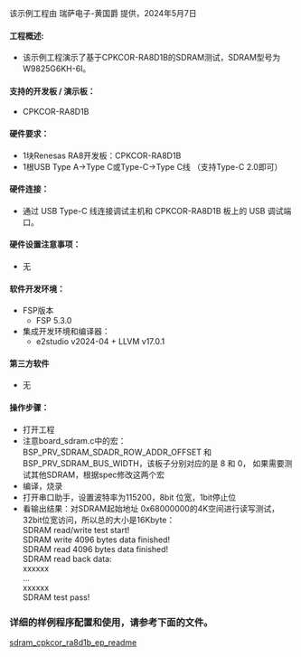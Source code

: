 该示例工程由 瑞萨电子-黄国爵 提供，2024年5月7日

#### 工程概述:
* 该示例工程演示了基于CPKCOR-RA8D1B的SDRAM测试，SDRAM型号为W9825G6KH-6I。

#### 支持的开发板 / 演示板：
* CPKCOR-RA8D1B

#### 硬件要求：
* 1块Renesas RA8开发板：CPKCOR-RA8D1B
* 1根USB Type A->Type C或Type-C->Type C线 （支持Type-C 2.0即可）

#### 硬件连接：
* 通过 USB Type-C 线连接调试主机和 CPKCOR-RA8D1B 板上的 USB 调试端口。

#### 硬件设置注意事项：
* 无

#### 软件开发环境：
* FSP版本
  * FSP 5.3.0
* 集成开发环境和编译器：
  * e2studio v2024-04 + LLVM v17.0.1

#### 第三方软件
* 无

#### 操作步骤：
* 打开工程
* 注意board_sdram.c中的宏：BSP_PRV_SDRAM_SDADR_ROW_ADDR_OFFSET 和 BSP_PRV_SDRAM_BUS_WIDTH，该板子分别对应的是 8 和 0，
  如果需要测试其他SDRAM，根据spec修改这两个宏
* 编译，烧录
* 打开串口助手，设置波特率为115200，8bit 位宽，1bit停止位
* 看输出结果：对SDRAM起始地址 0x68000000的4K空间进行读写测试，32bit位宽访问，所以总的大小是16Kbyte：  
   SDRAM read/write test start!  
   SDRAM write 4096 bytes data finished!  
   SDRAM read 4096 bytes data finished!  
   SDRAM read back data:  
   xxxxxx  
   ...  
   xxxxxx  
   SDRAM test pass!  

### 详细的样例程序配置和使用，请参考下面的文件。
[sdram_cpkcor_ra8d1b_ep_readme](sdram_cpkcor_ra8d1b_ep.md)

